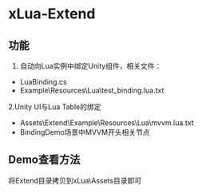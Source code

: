 # xLua-Extend
## 功能
1. 自动向Lua实例中绑定Unity组件，相关文件：
* LuaBinding.cs
* Example\Resources\Lua\test_binding.lua.txt

2.Unity UI与Lua Table的绑定
* Assets\Extend\Example\Resources\Lua\mvvm.lua.txt
* BindingDemo场景中MVVM开头相关节点

## Demo查看方法
将Extend目录拷贝到xLua\Assets目录即可
